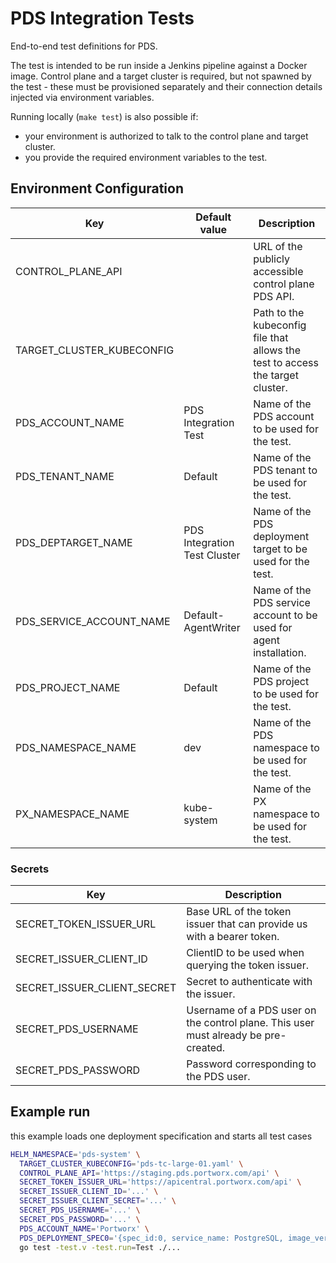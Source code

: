 # PDS Integration Tests

End-to-end test definitions for PDS.

The test is intended to be run inside a Jenkins pipeline against a Docker image.
Control plane and a target cluster is required, but not spawned by the test - these must be provisioned separately
and their connection details injected via environment variables.

Running locally (`make test`) is also possible if:

- your environment is authorized to talk to the control plane and target cluster.
- you provide the required environment variables to the test.

## Environment Configuration

| Key                       | Default value                | Description                                                                    |
|---------------------------|------------------------------|--------------------------------------------------------------------------------|
| CONTROL_PLANE_API         |                              | URL of the publicly accessible control plane PDS API.                          |
| TARGET_CLUSTER_KUBECONFIG |                              | Path to the kubeconfig file that allows the test to access the target cluster. |
| PDS_ACCOUNT_NAME          | PDS Integration Test         | Name of the PDS account to be used for the test.                               |
| PDS_TENANT_NAME           | Default                      | Name of the PDS tenant to be used for the test.                                |
| PDS_DEPTARGET_NAME        | PDS Integration Test Cluster | Name of the PDS deployment target to be used for the test.                     |
| PDS_SERVICE_ACCOUNT_NAME  | Default-AgentWriter          | Name of the PDS service account to be used for agent installation.             |
| PDS_PROJECT_NAME          | Default                      | Name of the PDS project to be used for the test.                               |
| PDS_NAMESPACE_NAME        | dev                          | Name of the PDS namespace to be used for the test.                             |
| PX_NAMESPACE_NAME         | kube-system                  | Name of the PX namespace to be used for the test.                              |

### Secrets

| Key                         | Description                                                                         |
|-----------------------------|-------------------------------------------------------------------------------------|
| SECRET_TOKEN_ISSUER_URL     | Base URL of the token issuer that can provide us with a bearer token.               |
| SECRET_ISSUER_CLIENT_ID     | ClientID to be used when querying the token issuer.                                 |
| SECRET_ISSUER_CLIENT_SECRET | Secret to authenticate with the issuer.                                             |
| SECRET_PDS_USERNAME         | Username of a PDS user on the control plane. This user must already be pre-created. |
| SECRET_PDS_PASSWORD         | Password corresponding to the PDS user.                                             |

## Example run

this example loads one deployment specification and starts all test cases

```bash
HELM_NAMESPACE='pds-system' \
  TARGET_CLUSTER_KUBECONFIG='pds-tc-large-01.yaml' \
  CONTROL_PLANE_API='https://staging.pds.portworx.com/api' \
  SECRET_TOKEN_ISSUER_URL='https://apicentral.portworx.com/api' \
  SECRET_ISSUER_CLIENT_ID='...' \
  SECRET_ISSUER_CLIENT_SECRET='...' \
  SECRET_PDS_USERNAME='...' \
  SECRET_PDS_PASSWORD='...' \
  PDS_ACCOUNT_NAME='Portworx' \
  PDS_DEPLOYMENT_SPEC0='{spec_id:0, service_name: PostgreSQL, image_version_build: 802315d, app_config_template_name: QaDefault, storage_option_name: QaDefault, resource_settings_template_name: Medium, service_type: LoadBalancer, name_prefix: autotest-81c330f-, node_count: 1}' \
  go test -test.v -test.run=Test ./...
```
